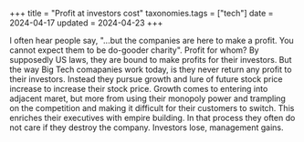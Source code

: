 +++
title = "Profit at investors cost"
taxonomies.tags = ["tech"]
date = 2024-04-17
updated = 2024-04-23
+++

I often hear people say, "...but the companies are here to make a profit. You cannot expect them to be do-gooder charity". Profit for whom? By supposedly US laws, they are bound to make profits for their investors. But the way Big Tech comapanies work today, is they never return any profit to their investors. Instead they pursue growth and lure of future stock price increase to increase their stock price. Growth comes to entering into adjacent maret, but more from using their monopoly power and trampling on the competition and making it difficult for their customers to switch. This enriches their executives with empire building. In that process they often do not care if they destroy the company. Investors lose, management gains.